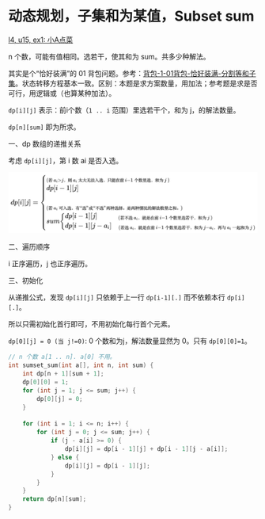 # 动态规划，子集和为某值，Subset sum

[l4, u15, ex1: 小A点菜](https://oj.youdao.com/course/13/83/1#/1/9426)

n 个数，可能有值相同。选若干，使其和为 sum。共多少种解法。

其实是个“恰好装满”的 01 背包问题。参考：[背包-1-01背包-恰好装满-分割等和子集](背包-1-01背包-恰好装满-分割等和子集-leet416.md)。状态转移方程基本一致。区别：本题是求方案数量，用加法；参考题是求是否可行，用逻辑或（也算某种加法）。

`dp[i][j]` 表示：前i个数（`1 .. i` 范围）里选若干个，和为 j，的解法数量。

`dp[n][sum]` 即为所求。

一、dp 数组的递推关系

考虑 `dp[i][j]`，第 i 数 ai 是否入选。

![subset sum equals N](pics/subset-sum.png)

二、遍历顺序

i 正序遍历，j 也正序遍历。

三、初始化

从递推公式，发现 `dp[i][j]` 只依赖于上一行 `dp[i-1][.]` 而不依赖本行 `dp[i][.]`。

所以只需初始化首行即可，不用初始化每行首个元素。

`dp[0][j] = 0 (当 j!=0)`: 0 个数和为j，解法数量显然为 0。只有 `dp[0][0]=1`。

```cpp
// n 个数 a[1 .. n]. a[0] 不用。
int sumset_sum(int a[], int n, int sum) {
    int dp[n + 1][sum + 1];
    dp[0][0] = 1;
    for (int j = 1; j <= sum; j++) {
        dp[0][j] = 0;
    }

    for (int i = 1; i <= n; i++) {
        for (int j = 0; j <= sum; j++) {
            if (j - a[i] >= 0) {
                dp[i][j] = dp[i - 1][j] + dp[i - 1][j - a[i]];
            } else {
                dp[i][j] = dp[i - 1][j];
            }
        }
    }
    return dp[n][sum];
}
```
